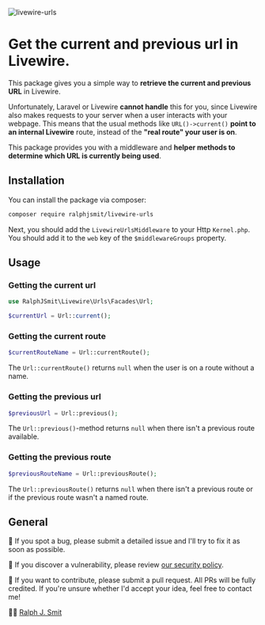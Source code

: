 ![livewire-urls](https://github.com/ralphjsmit/livewire-urls/blob/main/docs/images/livewire-urls.jpg)

# Get the current and previous url in Livewire.

This package gives you a simple way to **retrieve the current and previous URL** in Livewire.

Unfortunately, Laravel or Livewire **cannot handle** this for you, since Livewire also makes requests to your server when a user interacts with your webpage. This means that the usual methods like `URL()->current()` **point to an internal Livewire** route, instead of the **"real route" your user is on**.

This package provides you with a middleware and **helper methods to determine which URL is currently being used**.

## Installation

You can install the package via composer:

```bash
composer require ralphjsmit/livewire-urls
```

Next, you should add the `LivewireUrlsMiddleware` to your Http `Kernel.php`. You should add it to the `web` key of the `$middlewareGroups` property.

## Usage

### Getting the current url

```php
use RalphJSmit\Livewire\Urls\Facades\Url;

$currentUrl = Url::current();
```

### Getting the current route

```php
$currentRouteName = Url::currentRoute();
```

The `Url::currentRoute()` returns `null` when the user is on a route without a name.

### Getting the previous url

```php
$previousUrl = Url::previous();
```

The `Url::previous()`-method returns `null` when there isn't a previous route available.

### Getting the previous route

```php
$previousRouteName = Url::previousRoute();
```

The `Url::previousRoute()` returns `null` when there isn't a previous route or if the previous route wasn't a named route.

## General

🐞 If you spot a bug, please submit a detailed issue and I'll try to fix it as soon as possible.

🔐 If you discover a vulnerability, please review [our security policy](../../security/policy).

🙌 If you want to contribute, please submit a pull request. All PRs will be fully credited. If you're unsure whether I'd accept your idea, feel free to contact me!

🙋‍♂️ [Ralph J. Smit](https://ralphjsmit.com)
